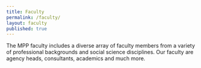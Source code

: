 ```yaml
---
title: Faculty
permalink: /faculty/
layout: faculty
published: true
---
```

The MPP faculty includes a diverse array of faculty members from a variety of professional backgrounds and social science disciplines. Our faculty are agency heads, consultants, academics and much more.